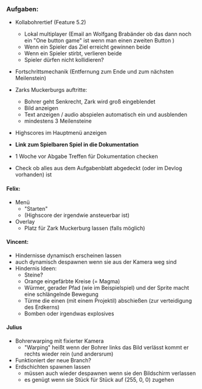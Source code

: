 
### Aufgaben:

- Kollabohrertief (Feature 5.2)
  - Lokal multiplayer (Email an Wolfgang Brabänder ob das dann noch ein "One button game" ist wenn man einen zweiten Button )
  - Wenn ein Spieler das Ziel erreicht gewinnen beide
  - Wenn ein Spieler stirbt, verlieren beide
  - Spieler dürfen nicht kollidieren?


- Fortschrittsmechanik (Entfernung zum Ende und zum nächsten Meilenstein)
- Zarks Muckerburgs auftritte:
  - Bohrer geht Senkrecht, Zark wird groß eingeblendet
  - Bild anzeigen
  - Text anzeigen / audio abspielen automatisch ein und ausblenden
  - mindestens 3 Meilensteine
- Highscores im Hauptmenü anzeigen


- **Link zum Spielbaren Spiel in die Dokumentation**
- 1 Woche vor Abgabe Treffen für Dokumentation checken
- Check ob alles aus dem Aufgabenblatt abgedeckt (oder im Devlog vorhanden) ist


#### Felix:
- Menü
  - "Starten"
  - (Highscore der irgendwie ansteuerbar ist)
- Overlay  
  - Platz für Zark Muckerburg lassen (falls möglich)


#### Vincent:
  - Hindernisse dynamisch erscheinen lassen
  - auch dynamisch despawnen wenn sie aus der Kamera weg sind
  - Hindernis Ideen:
    - Steine?
    - Orange eingefärbte Kreise (= Magma)
    - Würmer, gerader Pfad (wie im Beispielspiel) und der Sprite macht eine schlängelnde Bewegung
    - Türme die einen (mit einem Projektil) abschießen (zur verteidigung des Erdkerns)
    - Bomben oder irgendwas explosives


#### Julius
  - Bohrerwarping mit fixierter Kamera
    - "Warping" heißt wenn der Bohrer links das Bild verlässt kommt er rechts wieder rein (und andersrum)
  - Funktioniert der neue Branch?
  - Erdschichten spawnen lassen
    - müssen auch wieder despawnen wenn sie den Bildschirm verlassen
    - es genügt wenn sie Stück für Stück auf (255, 0, 0) zugehen

